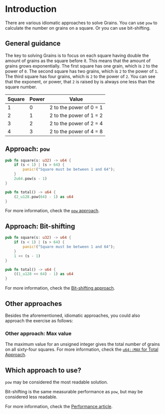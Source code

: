 # Introduction

There are various idiomatic approaches to solve Grains.
You can use `pow` to calculate the number on grains on a square.
Or you can use bit-shifting.

## General guidance

The key to solving Grains is to focus on each square having double the amount of grains as the square before it.
This means that the amount of grains grows exponentially.
The first square has one grain, which is `2` to the power of `0`.
The second square has two grains, which is `2` to the power of `1`.
The third square has four grains, which is `2` to the power of `2`.
You can see that the exponent, or power, that `2` is raised by is always one less than the square number.

| Square  | Power      | Value                   |
| ------- | ---------- | ----------------------- |
|       1 |          0 | 2 to the power of 0 = 1 |
|       2 |          1 | 2 to the power of 1 = 2 |
|       3 |          2 | 2 to the power of 2 = 4 |
|       4 |          3 | 2 to the power of 4 = 8 |

## Approach: `pow`

```rust
pub fn square(s: u32) -> u64 {
    if (s < 1) | (s > 64) {
        panic!("Square must be between 1 and 64");
    }
    2u64.pow(s - 1)
}

pub fn total() -> u64 {
    (2_u128.pow(64) - 1) as u64
}
```

For more information, check the [`pow` approach][approach-pow].

## Approach: Bit-shifting

```rust
pub fn square(s: u32) -> u64 {
    if (s < 1) | (s > 64) {
        panic!("Square must be between 1 and 64");
    }
    1 << (s - 1)
}

pub fn total() -> u64 {
    ((1_u128 << 64) - 1) as u64
}
```

For more information, check the [Bit-shifting approach][approach-bit-shifting].

## Other approaches

Besides the aforementioned, idiomatic approaches, you could also approach the exercise as follows:

### Other approach: Max value

The maximum value for an unsigned integer gives the total number of grains on all sixty-four squares.
For more information, check the [`u64::MAX` for Total Approach][approach-max-value].

## Which approach to use?

`pow` may be considered the most readable solution.

Bit-shifting is the same measurable performance as `pow`, but may be considered less readable.

For more information, check the [Performance article][article-performance].

[approach-pow]: https://exercism.org/tracks/rust/exercises/grains/approaches/pow
[approach-bit-shifting]: https://exercism.org/tracks/rust/exercises/grains/approaches/bit-shifting
[approach-max-value]: https://exercism.org/tracks/rust/exercises/grains/approaches/max-value
[article-performance]: https://exercism.org/tracks/rust/exercises/grains/articles/performance
